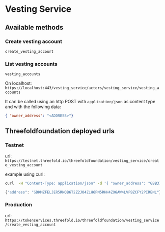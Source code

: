 # Vesting Service

## Available methods

### Create vesting account

`create_vesting_account`

### List vesting accounts

`vesting_accounts`

On localhost: `https://localhost:443/vesting_service/actors/vesting_service/vesting_accounts`

It can be called using an http POST  with `application/json` as content type and with the following data:

```json
{ "owner_address": "<ADDRESS>"}
```

## Threefoldfoundation deployed urls

### Testnet

url: `https://testnet.threefold.io/threefoldfoundation/vesting_service/create_vesting_account`

example using curl:

```sh
curl  -H "Content-Type: application/json" -d '{ "owner_address": "GBB375L64ZDTW2APJMCOCPJROKTR43PA63J4PKK6Q6OD5LTP4ATCI7OJ"}' "https://testnet.threefold.io/threefoldfoundation/vesting_service/create_vesting_account"

{"address": "GDKMZFELJER5RNQB6T2Z2JO4ZLH6PN5RHH4ZO6AW4LVPBZCFY2PIRENL"}
```

### Production

url: `https://tokenservices.threefold.io/threefoldfoundation/vesting_service/create_vesting_account`
